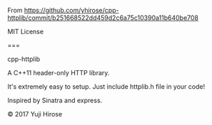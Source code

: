 From https://github.com/yhirose/cpp-httplib/commit/b251668522dd459d2c6a75c10390a11b640be708

MIT License

===

cpp-httplib

A C++11 header-only HTTP library.

It's extremely easy to setup. Just include httplib.h file in your code!

Inspired by Sinatra and express.

© 2017 Yuji Hirose
